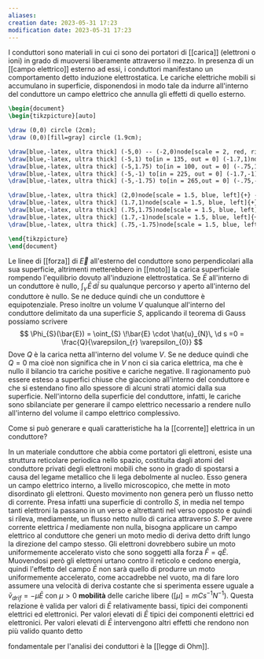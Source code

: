 ```yaml
---
aliases: 
creation date: 2023-05-31 17:23
modification date: 2023-05-31 17:23
---
```


I conduttori sono materiali in cui ci sono dei portatori di [[carica]] (elettroni o ioni) in grado di muoversi liberamente attraverso il mezzo. In presenza di un [[campo elettrico]] esterno ad essi, i conduttori manifestano un comportamento detto induzione elettrostatica. Le cariche elettriche mobili si accumulano in superficie, disponendosi in modo tale da indurre all'interno del conduttore un campo elettrico che annulla gli effetti di quello esterno.
```tikz
\begin{document}
\begin{tikzpicture}[auto]

\draw (0,0) circle (2cm);
\draw (0,0)[fill=gray] circle (1.9cm);

\draw[blue,-latex, ultra thick] (-5,0) -- (-2,0)node[scale = 2, red, right]{-};
\draw[blue,-latex, ultra thick] (-5,1) to[in = 135, out = 0] (-1.7,1)node[scale = 2, red, right]{-};
\draw[blue,-latex, ultra thick] (-5,1.75) to[in = 100, out = 0] (-.75,1.75)node[scale = 2, red, right]{-} ;
\draw[blue,-latex, ultra thick] (-5,-1) to[in = 225, out = 0] (-1.7,-1)node[scale = 2, red, right]{-};
\draw[blue,-latex, ultra thick] (-5,-1.75) to[in = 265,out = 0] (-.75,-1.75)node[scale = 2, red, right]{-};

\draw[blue,-latex, ultra thick] (2,0)node[scale = 1.5, blue, left]{+} -- (5,0);
\draw[blue,-latex, ultra thick] (1.7,1)node[scale = 1.5, blue, left]{+} to[out=45,in=180] (5,1);
\draw[blue,-latex, ultra thick] (.75,1.75)node[scale = 1.5, blue, left]{+} to[out=80, in=180] (5,1.75);
\draw[blue,-latex, ultra thick] (1.7,-1)node[scale = 1.5, blue, left]{+} to[out=320,in = 180] (5,-1);
\draw[blue,-latex, ultra thick] (.75,-1.75)node[scale = 1.5, blue, left]{+} to[out=285, in=180] (5,-1.75);

\end{tikzpicture}
\end{document}
```
Le linee di [[forza]] di $\vec{E}$ all'esterno del conduttore sono perpendicolari alla sua superficie, altrimenti metterebbero in [[moto]] la carica superficiale rompendo l'equilibrio dovuto all'induzione elettrostatica. Se $\bar{E}$ all'interno di un conduttore è nullo, $\int _{\gamma} \!\bar{E} \, \mathrm{d}\bar{l}$ su qualunque percorso $\gamma$ aperto all'interno del conduttore è nullo. Se ne deduce quindi che un conduttore è equipotenziale.
Preso inoltre un volume $V$ qualunque all'interno del conduttore delimitato da una superficie $S$, applicando il teorema di Gauss possiamo scrivere
$$ \Phi_{S}(\bar{E}) = \oint_{S} \!\bar{E} \cdot \hat{u}_{N}\, \d s =0 = \frac{Q}{\varepsilon_{r} \varepsilon_{0}} $$
Dove $Q$ è la carica netta all'interno del volume $V$. Se ne deduce quindi che $Q = 0$ ma cioè non significa che in $V$ non ci sia carica elettrica, ma che è nullo il bilancio tra cariche positive e cariche negative. Il ragionamento può essere esteso a superfici chiuse che giacciono all'interno del conduttore e che si estendano fino allo spessore di alcuni strati atomici dalla sua superficie. Nell'intorno della superficie del conduttore, infatti, le cariche sono sbilanciate per generare il campo elettrico necessario a rendere nullo all'interno del volume il campo elettrico complessivo.

Come si può generare e quali caratteristiche ha la [[corrente]] elettrica in un conduttore?

In un materiale conduttore che abbia come portatori gli elettroni, esiste una struttura reticolare periodica nello spazio, costituita dagli atomi del conduttore privati degli elettroni mobili che sono in grado di spostarsi a causa del legame metallico che li lega debolmente al nucleo. Esso genera un campo elettrico interno, a livello microscopico, che mette in moto disordinato gli elettroni. Questo movimento non genera però un flusso netto di corrente. Presa infatti una superficie di controllo $S$, in media nel tempo tanti elettroni la passano in un verso e altrettanti nel verso opposto e quindi si rileva, mediamente, un flusso netto nullo di carica attraverso $S$. Per avere corrente elettrica $I$ mediamente non nulla, bisogna applicare un campo elettrico al conduttore che generi un moto medio di deriva detto drift lungo la direzione del campo stesso. Gli elettroni dovrebbero subire un moto uniformemente accelerato visto che sono soggetti alla forza $\bar{F} = q\bar{E}$.
Muovendosi però gli elettroni urtano contro il reticolo e cedono energia, quindi l'effetto del campo $\bar{E}$ non sarà quello di produrre un moto uniformemente accelerato, come accadrebbe nel vuoto, ma di fare loro assumere una velocità di deriva costante che si sperimenta essere uguale a $\bar{v}_{drif} = -\mu \bar{E}$ con $\mu > 0$ **mobilità** delle cariche libere ($[\mu] = mCs^{-1}N^{-1}$). Questa relazione è valida per valori di $\bar{E}$ relativamente bassi, tipici dei componenti elettrici ed elettronici. Per valori elevati di $\bar{E}$ tipici dei componenti elettrici ed elettronici.
Per valori elevati di $\bar{E}$ intervengono altri effetti che rendono non più valido quanto detto

fondamentale per l'analisi dei conduttori è la [[legge di Ohm]].